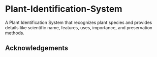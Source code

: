 # Plant-Identification-System
A Plant Identification System that recognizes plant species and provides details like scientific name, features, uses, importance, and preservation methods.

## Acknowledgements

<!-- #Dashboard
![Dashboard](https://github.com/Niraj-Hitpump/Employee-Management-System/blob/main/images/one.png) -->
